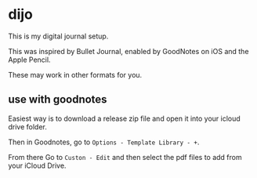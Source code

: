 # dijo

This is my digital journal setup.

This was inspired by Bullet Journal, enabled by GoodNotes on iOS and the Apple
Pencil.


These may work in other formats for you.

## use with goodnotes

Easiest way is to download a release zip file and open it into your icloud drive
folder.

Then in Goodnotes, go to `Options - Template Library - +`.

From there Go to `Custon - Edit` and then select the pdf files to add from your
iCloud Drive.

